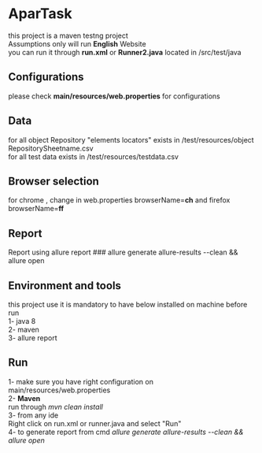 # AparTask
this project is a maven testng project </br>
Assumptions only will run **English** Website </br>
you can run it through  **run.xml** or **Runner2.java** located in /src/test/java
## Configurations
please check **main/resources/web.properties** for configurations
## Data
for all object Repository "elements locators" exists in /test/resources/object RepositorySheetname.csv </br>
for all test data exists in /test/resources/testdata.csv
## Browser selection
for chrome , change in web.properties browserName=**ch** and firefox browserName=**ff**
## Report
Report using allure report ### allure generate allure-results --clean && allure open 
## Environment and tools
this project use it is mandatory to have below installed on machine before run </br>
1- java 8 </br>
2- maven </br>
3- allure report </br>
## Run 
1- make sure you have  right configuration on main/resources/web.properties </br>
2- **Maven** </br>
run through *mvn clean install* </br>
3- from any ide </br>
Right click on run.xml or runner.java and select "Run" </br>
4- to generate report from cmd *allure generate allure-results --clean && allure open* </br>


